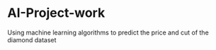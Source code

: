 # AI-Project-work
Using machine learning algorithms to predict the price and cut of the diamond dataset 
